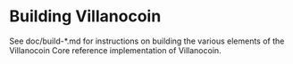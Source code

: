 Building Villanocoin
================

See doc/build-*.md for instructions on building the various
elements of the Villanocoin Core reference implementation of Villanocoin.
